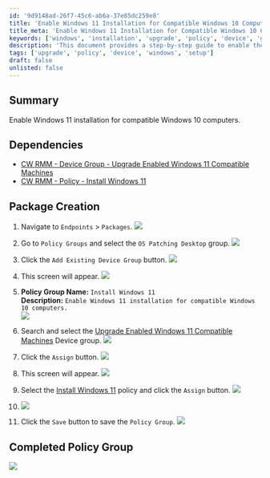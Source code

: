 ```yaml
---
id: '9d9148ad-26f7-45c6-ab6a-37e85dc259e8'
title: 'Enable Windows 11 Installation for Compatible Windows 10 Computers'
title_meta: 'Enable Windows 11 Installation for Compatible Windows 10 Computers'
keywords: ['windows', 'installation', 'upgrade', 'policy', 'device', 'group']
description: 'This document provides a step-by-step guide to enable the installation of Windows 11 on compatible Windows 10 computers through the ConnectWise RMM platform. It includes necessary dependencies, package creation instructions, and how to assign policies to device groups.'
tags: ['upgrade', 'policy', 'device', 'windows', 'setup']
draft: false
unlisted: false
---
```

## Summary

Enable Windows 11 installation for compatible Windows 10 computers.

## Dependencies

- [CW RMM - Device Group - Upgrade Enabled Windows 11 Compatible Machines](https://proval.itglue.com/DOC-5078775-15835385)
- [CW RMM - Policy - Install Windows 11](https://proval.itglue.com/DOC-5078775-18002003)

## Package Creation

1. Navigate to `Endpoints` > `Packages`.
   ![](../../../static/img/Install-Windows-11/image_2.png)

2. Go to `Policy Groups` and select the `OS Patching Desktop` group.
   ![](../../../static/img/Install-Windows-11/image_3.png)

3. Click the `Add Existing Device Group` button.
   ![](../../../static/img/Install-Windows-11/image_4.png)

4. This screen will appear.
   ![](../../../static/img/Install-Windows-11/image_5.png)

5. **Policy Group Name:** `Install Windows 11`  
   **Description:** `Enable Windows 11 installation for compatible Windows 10 computers.`  
   ![](../../../static/img/Install-Windows-11/image_6.png)

6. Search and select the [Upgrade Enabled Windows 11 Compatible Machines](https://proval.itglue.com/DOC-5078775-15835385) Device group.
   ![](../../../static/img/Install-Windows-11/image_7.png)

7. Click the `Assign` button.
   ![](../../../static/img/Install-Windows-11/image_8.png)

8. This screen will appear.
   ![](../../../static/img/Install-Windows-11/image_9.png)

9. Select the [Install Windows 11](https://proval.itglue.com/DOC-5078775-18002003) policy and click the `Assign` button.
   ![](../../../static/img/Install-Windows-11/image_10.png)

10. ![](../../../static/img/Install-Windows-11/image_11.png)

11. Click the `Save` button to save the `Policy Group`.
   ![](../../../static/img/Install-Windows-11/image_12.png)

## Completed Policy Group

![](../../../static/img/Install-Windows-11/image_13.png)






